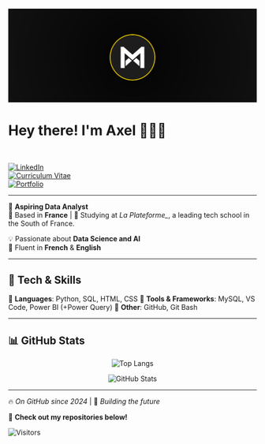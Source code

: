 <p align="center">
  <img align="center" alt="Bannière de présentation" src="https://github.com/axel-achart/axel-achart/blob/main/Bannière Officiel.png"/>
</p>

# Hey there! I'm Axel 👨🏻‍💻  

</br>

[![LinkedIn](https://img.shields.io/badge/LinkedIn-0A66C2?style=for-the-badge&logo=linkedin&logoColor=white)](https://www.linkedin.com/in/axel-achart/)  
[![Curriculum Vitae](https://img.shields.io/badge/CV-333333?style=for-the-badge&logo=read-the-docs&logoColor=white)](https://www.canva.com/design/DAGbdEGa5Zg/tqZuTu74yiM2UQZSlfhLVA/edit?utm_content=DAGbdEGa5Zg&utm_campaign=designshare&utm_medium=link2&utm_source=sharebutton)  
[![Portfolio](https://img.shields.io/badge/Portfolio-FF5722?style=for-the-badge&logo=google-chrome&logoColor=white)](https://www.axel-achart.students-laplateforme.io/)

---

🎯 **Aspiring Data Analyst**  
📍 Based in **France** | 🏫 Studying at *La Plateforme_*, a leading tech school in the South of France.  

💡 Passionate about **Data Science and AI**  
💬 Fluent in **French** & **English**  

---

## 🚀 Tech & Skills  

🔹 **Languages**: Python, SQL, HTML, CSS
🔹 **Tools & Frameworks**: MySQL, VS Code, Power BI (+Power Query)
🔹 **Other**: GitHub, Git Bash

---

## 📊 GitHub Stats  

<p align="center">
  <img src="https://github-readme-stats.vercel.app/api/top-langs?username=axel-achart&show_icons=true&locale=en&layout=compact" alt="Top Langs" />
</p>

<p align="center">
  <img src="https://github-readme-stats.vercel.app/api?username=axel-achart&show_icons=true&locale=en&theme=dark" alt="GitHub Stats" />
</p>

---

🔥 *On GitHub since 2024* | 🚀 *Building the future*  

👀 **Check out my repositories below!**  

![Visitors](https://visitor-badge.laobi.icu/badge?page_id=axel.achart.axel-achart)
